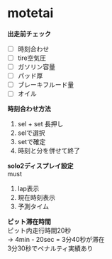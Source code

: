 # motetai

**出走前チェック**
- [ ] 時刻合わせ　
- [ ] tire空気圧
- [ ] ガソリン容量
- [ ] パッド厚
- [ ] ブレーキフルード量
- [ ] オイル
  
**時刻合わせ方法**
1. sel + set 長押し
2. selで選択
3. setで確定
4. 時刻と分を併せて終了

**solo2ディスプレイ設定**  
must  
1. lap表示
2. 現在時刻表示
3. 予測タイム

**ピット滞在時間**  
ピット内走行時間20秒  
→ 4min - 20sec = 3分40秒が滞在  
3分30秒でペナルティ実績あり

